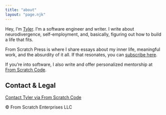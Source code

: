 ```yaml
---
title: "about"
layout: "page.njk"
---
```


Hey, I’m [Tyler](https://tyleragreen.com/). I’m a software engineer and writer. I write about neurodivergence, self-employment, and, basically, figuring out how to build a life that fits.

From Scratch Press is where I share essays about my inner life, meaningful work, and the absurdity of it all. If that resonates, you can [subscribe here](/subscribe/).

If you’re into software, I also write and offer personalized mentorship at [From Scratch Code](https://fromscratchcode.com).

## Contact & Legal

[Contact Tyler via From Scratch Code](https://fromscratchcode.com/contact/)

&copy; <span id="year"></span> From Scratch Enterprises LLC

<script>
  document.getElementById("year").textContent = new Date().getFullYear();
</script>
